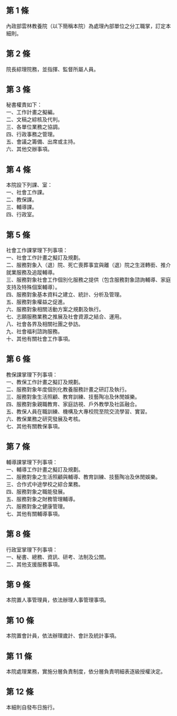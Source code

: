 第 1 條
-------
內政部雲林教養院（以下簡稱本院）為處理內部單位之分工職掌，訂定本  
細則。

第 2 條
-------
院長綜理院務，並指揮、監督所屬人員。

第 3 條
-------
秘書權責如下：   
一、工作計畫之擬編。   
二、文稿之綜核及代判。   
三、各單位業務之協調。   
四、行政事務之管理。   
五、會議之籌備、出席或主持。   
六、其他交辦事項。

第 4 條
-------
本院設下列課、室：   
一、社會工作課。   
二、教保課。   
三、輔導課。   
四、行政室。

第 5 條
-------
社會工作課掌理下列事項：   
一、社會工作計畫之擬訂及規劃。   
二、服務對象入（退）院、死亡喪葬事宜與離（退）院之生涯轉銜、推介  
    就業服務及追蹤輔導。   
三、服務對象社會工作個別化服務之提供（包含服務對象諮詢輔導、家庭  
    支持及特殊個案輔導）。   
四、服務對象基本資料之建立、統計、分析及管理。   
五、服務對象權益之促進。   
六、服務對象相關活動方案之規劃及執行。   
七、志願服務業務之推展及社會資源之結合、運用。   
八、社會各界及相關社團之參訪。   
九、社會福利諮詢服務。   
十、其他有關社會工作事項。

第 6 條
-------
教保課掌理下列事項：   
一、教保工作計畫之擬訂及規劃。   
二、服務對象年度個別化教養服務計畫之研訂及執行。   
三、服務對象生活照顧、教育訓練、技藝陶冶及休閒娛樂。   
四、服務對象親職教育、家庭訪視、戶外教學及社區融合。   
五、教保人員在職訓練、機構及大專校院至院交流學習、實習。   
六、教保業務之研究發展及考核。   
七、其他有關教保事項。

第 7 條
-------
輔導課掌理下列事項：   
一、輔導工作計畫之擬訂及規劃。   
二、服務對象之生活照顧與輔導、教育訓練、技藝陶冶及休閒娛樂。   
三、合作式中途學校之綜合業務。   
四、服務對象之職能發展。   
五、服務對象之財務管理輔導。   
六、服務對象之健康管理。   
七、其他有關輔導事項。

第 8 條
-------
行政室掌理下列事項：   
一、秘書、總務、資訊、研考、法制及公關。   
二、其他支援服務事項。

第 9 條
-------
本院置人事管理員，依法辦理人事管理事項。

第 10 條
--------
本院置會計員，依法辦理歲計、會計及統計事項。

第 11 條
--------
本院處理業務，實施分層負責制度，依分層負責明細表逐級授權決定。

第 12 條
--------
本細則自發布日施行。

